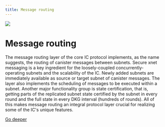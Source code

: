 ```yaml
---
title: Message routing
---
```


![](/img/how-it-works/message-routing.600x300.jpg)

# Message routing

The message routing layer of the core IC protocol implements, as the name suggests, the routing of canister messages between subnets.
Secure xnet messaging is a key ingredient for the loosely-coupled concurrently-operating subnets and the scalability of the IC.
Newly added subnets are immediately available as source or target subnet of canister messages.
The layer also implements the scheduling of messages to be executed within a subnet.
Another major functionality group is state certification, that is, getting parts of the replicated subnet state certified by the subnet in every round and the full state in every DKG interval (hundreds of rounds).
All of this makes message routing an integral protocol layer crucial for realizing some of the IC's unique features.

[Go deeper](/how-it-works/message-routing/)
